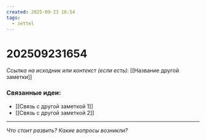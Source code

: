```yaml
---
created: 2025-09-23 16:54
tags:
  - zettel
---
```

# 202509231654 

*Ссылка на исходник или контекст (если есть):* [[Название другой заметки]]

<!-- Здесь пишите саму атомарную идею, своими словами. -->

### Связанные идеи:
*   [[Связь с другой заметкой 1]]
*   [[Связь с другой заметкой 2]]

---

*Что стоит развить? Какие вопросы возникли?*